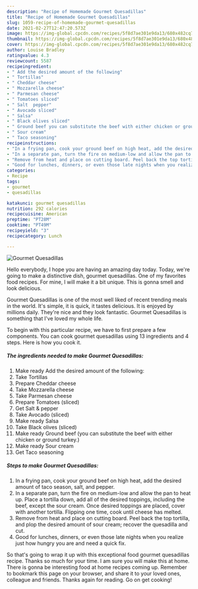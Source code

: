```yaml
---
description: "Recipe of Homemade Gourmet Quesadillas"
title: "Recipe of Homemade Gourmet Quesadillas"
slug: 1059-recipe-of-homemade-gourmet-quesadillas
date: 2021-02-27T12:47:20.573Z
image: https://img-global.cpcdn.com/recipes/5f8d7ae301e9da13/680x482cq70/gourmet-quesadillas-recipe-main-photo.jpg
thumbnail: https://img-global.cpcdn.com/recipes/5f8d7ae301e9da13/680x482cq70/gourmet-quesadillas-recipe-main-photo.jpg
cover: https://img-global.cpcdn.com/recipes/5f8d7ae301e9da13/680x482cq70/gourmet-quesadillas-recipe-main-photo.jpg
author: Louise Bradley
ratingvalue: 4.3
reviewcount: 5587
recipeingredient:
- " Add the desired amount of the following"
- " Tortillas"
- " Cheddar cheese"
- " Mozzarella cheese"
- " Parmesan cheese"
- " Tomatoes sliced"
- " Salt  pepper"
- " Avocado sliced"
- " Salsa"
- " Black olives sliced"
- " Ground beef you can substitute the beef with either chicken or ground turkey"
- " Sour cream"
- " Taco seasoning"
recipeinstructions:
- "In a frying pan, cook your ground beef on high heat, add the desired amount of taco season, salt, and pepper."
- "In a separate pan, turn the fire on medium-low and allow the pan to heat up. Place a tortilla down, add all of the desired toppings, including the beef, except the sour cream. Once desired toppings are placed, cover with another tortilla. Flipping one time, cook until cheese has melted."
- "Remove from heat and place on cutting board. Peel back the top tortilla, and plop the desired amount of sour cream; recover the quesadilla and cut."
- "Good for lunches, dinners, or even those late nights when you realize just how hungry you are and need a quick fix."
categories:
- Recipe
tags:
- gourmet
- quesadillas

katakunci: gourmet quesadillas 
nutrition: 292 calories
recipecuisine: American
preptime: "PT28M"
cooktime: "PT49M"
recipeyield: "3"
recipecategory: Lunch

---
```



![Gourmet Quesadillas](https://img-global.cpcdn.com/recipes/5f8d7ae301e9da13/680x482cq70/gourmet-quesadillas-recipe-main-photo.jpg)

Hello everybody, I hope you are having an amazing day today. Today, we're going to make a distinctive dish, gourmet quesadillas. One of my favorites food recipes. For mine, I will make it a bit unique. This is gonna smell and look delicious.

Gourmet Quesadillas is one of the most well liked of recent trending meals in the world. It's simple, it is quick, it tastes delicious. It is enjoyed by millions daily. They're nice and they look fantastic. Gourmet Quesadillas is something that I've loved my whole life.




To begin with this particular recipe, we have to first prepare a few components. You can cook gourmet quesadillas using 13 ingredients and 4 steps. Here is how you cook it.

<!--inarticleads1-->

##### The ingredients needed to make Gourmet Quesadillas:

1. Make ready  Add the desired amount of the following:
1. Take  Tortillas
1. Prepare  Cheddar cheese
1. Take  Mozzarella cheese
1. Take  Parmesan cheese
1. Prepare  Tomatoes (sliced)
1. Get  Salt &amp; pepper
1. Take  Avocado (sliced)
1. Make ready  Salsa
1. Take  Black olives (sliced)
1. Make ready  Ground beef (you can substitute the beef with either chicken or ground turkey.)
1. Make ready  Sour cream
1. Get  Taco seasoning




<!--inarticleads2-->

##### Steps to make Gourmet Quesadillas:

1. In a frying pan, cook your ground beef on high heat, add the desired amount of taco season, salt, and pepper.
1. In a separate pan, turn the fire on medium-low and allow the pan to heat up. Place a tortilla down, add all of the desired toppings, including the beef, except the sour cream. Once desired toppings are placed, cover with another tortilla. Flipping one time, cook until cheese has melted.
1. Remove from heat and place on cutting board. Peel back the top tortilla, and plop the desired amount of sour cream; recover the quesadilla and cut.
1. Good for lunches, dinners, or even those late nights when you realize just how hungry you are and need a quick fix.




So that's going to wrap it up with this exceptional food gourmet quesadillas recipe. Thanks so much for your time. I am sure you will make this at home. There is gonna be interesting food at home recipes coming up. Remember to bookmark this page on your browser, and share it to your loved ones, colleague and friends. Thanks again for reading. Go on get cooking!
